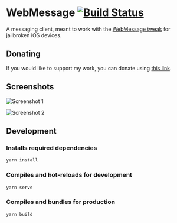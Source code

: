# WebMessage [![Build Status](https://travis-ci.org/sgtaziz/WebMessage.svg?branch=main)](https://travis-ci.org/sgtaziz/WebMessage)
A messaging client, meant to work with the [WebMessage tweak](https://github.com/sgtaziz/WebMessage-Tweak) for jailbroken iOS devices.

## Donating
If you would like to support my work, you can donate using [this link](https://paypal.me/sgtaziztweaks).

## Screenshots
![Screenshot 1](https://i.imgur.com/AiZ1GbR.png)

![Screenshot 2](https://i.imgur.com/ioMiXOn.png)

## Development
### Installs required dependencies 
```
yarn install
```

### Compiles and hot-reloads for development
```
yarn serve
```

### Compiles and bundles for production
```
yarn build
```
